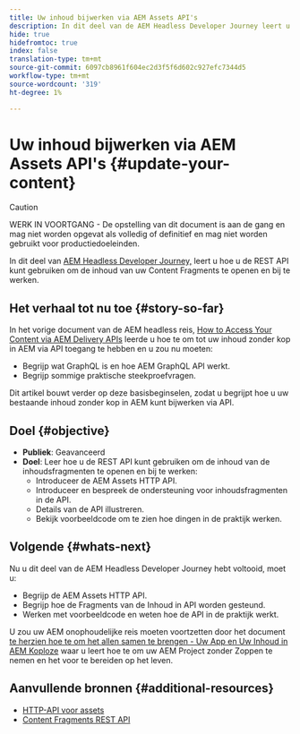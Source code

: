 ```yaml
---
title: Uw inhoud bijwerken via AEM Assets API's
description: In dit deel van de AEM Headless Developer Journey leert u hoe u de REST API kunt gebruiken om toegang te krijgen tot de inhoud van de Content Fragments en deze bij te werken.
hide: true
hidefromtoc: true
index: false
translation-type: tm+mt
source-git-commit: 6097cb8961f604ec2d3f5f6d602c927efc7344d5
workflow-type: tm+mt
source-wordcount: '319'
ht-degree: 1%

---
```



# Uw inhoud bijwerken via AEM Assets API&#39;s {#update-your-content}

>[!CAUTION]
>
>WERK IN VOORTGANG - De opstelling van dit document is aan de gang en mag niet worden opgevat als volledig of definitief en mag niet worden gebruikt voor productiedoeleinden.

In dit deel van [AEM Headless Developer Journey,](#overview.md) leert u hoe u de REST API kunt gebruiken om de inhoud van uw Content Fragments te openen en bij te werken.

## Het verhaal tot nu toe {#story-so-far}

In het vorige document van de AEM headless reis, [How to Access Your Content via AEM Delivery APIs](access-your-content.md) leerde u hoe te om tot uw inhoud zonder kop in AEM via API toegang te hebben en u zou nu moeten:

* Begrijp wat GraphQL is en hoe AEM GraphQL API werkt.
* Begrijp sommige praktische steekproefvragen.

Dit artikel bouwt verder op deze basisbeginselen, zodat u begrijpt hoe u uw bestaande inhoud zonder kop in AEM kunt bijwerken via API.

## Doel {#objective}

* **Publiek**: Geavanceerd
* **Doel**: Leer hoe u de REST API kunt gebruiken om de inhoud van de inhoudsfragmenten te openen en bij te werken:
   * Introduceer de AEM Assets HTTP API.
   * Introduceer en bespreek de ondersteuning voor inhoudsfragmenten in de API.
   * Details van de API illustreren.
   * Bekijk voorbeeldcode om te zien hoe dingen in de praktijk werken.

## Volgende {#whats-next}

Nu u dit deel van de AEM Headless Developer Journey hebt voltooid, moet u:

* Begrijp de AEM Assets HTTP API.
* Begrijp hoe de Fragments van de Inhoud in API worden gesteund.
* Werken met voorbeeldcode en weten hoe de API in de praktijk werkt.

U zou uw AEM onophoudelijke reis moeten voortzetten door het document [te herzien hoe te om het allen samen te brengen - Uw App en Uw Inhoud in AEM Koploze](put-it-all-together.md) waar u leert hoe te om uw AEM Project zonder Zoppen te nemen en het voor te bereiden op het leven.

## Aanvullende bronnen {#additional-resources}

* [HTTP-API voor assets](/help/assets/mac-api-assets.md)
* [Content Fragments REST API](/help/assets/content-fragments/assets-api-content-fragments.md)
